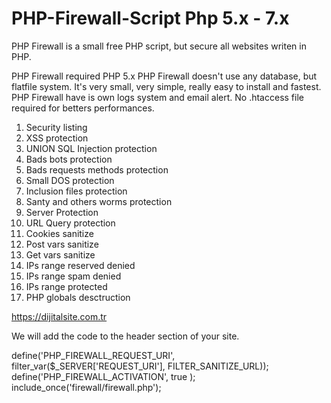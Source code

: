 # PHP-Firewall-Script Php 5.x - 7.x
PHP Firewall is a small free PHP script, but secure all websites writen in PHP.

PHP Firewall required PHP 5.x
PHP Firewall doesn't use any database, but flatfile system.
It's very small, very simple, really easy to install and fastest.
PHP Firewall have is own logs system and email alert.
No .htaccess file required for betters performances.

1. Security listing
2. XSS protection
3. UNION SQL Injection protection
4. Bads bots protection
5. Bads requests methods protection
6. Small DOS protection
7. Inclusion files protection
8. Santy and others worms protection
9. Server Protection
10. URL Query protection
11. Cookies sanitize
12. Post vars sanitize
13. Get vars sanitize
14. IPs range reserved denied
15. IPs range spam denied
16. IPs range protected
17. PHP globals desctruction

https://dijitalsite.com.tr

We will add the code to the header section of your site.

define('PHP_FIREWALL_REQUEST_URI', filter_var($_SERVER['REQUEST_URI'], FILTER_SANITIZE_URL));
define('PHP_FIREWALL_ACTIVATION', true );
include_once('firewall/firewall.php');
